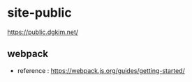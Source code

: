 # site-public

https://public.dgkim.net/

## webpack

- reference : https://webpack.js.org/guides/getting-started/
